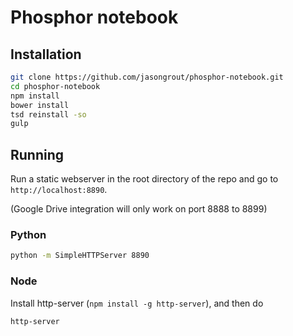 Phosphor notebook
=================

Installation
------------

```bash
git clone https://github.com/jasongrout/phosphor-notebook.git
cd phosphor-notebook
npm install
bower install
tsd reinstall -so
gulp
```

Running
-------

Run a static webserver in the root directory of the repo and go to `http://localhost:8890`.

(Google Drive integration will only work on port 8888 to 8899)

### Python

```bash
python -m SimpleHTTPServer 8890
```

### Node

Install http-server (`npm install -g http-server`), and then do

```bash
http-server
```
